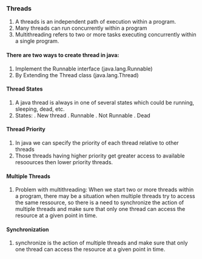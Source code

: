 ### Threads
1. A threads is an independent path of execution within a program.
2. Many threads can run concurrently within a program
3. Multithreading refers to two or more tasks executing concurrently within a single program.

#### There are two ways to create thread in java:
1. Implement the Runnable interface (java.lang.Runnable)
2. By Extending the Thread class (java.lang.Thread)


#### Thread States
1. A java thread is always in one of several states which could be running, sleeping, dead, etc.    
2. States:
    . New thread
    . Runnable
    . Not Runnable
    . Dead

#### Thread Priority
1. In java we can specify the priority of each thread relative to other threads
2. Those threads having higher priority get greater access to available resoources then lower priority threads.

#### Multiple Threads 
1. Problem with multithreading: When we start two or more threads within a program, there may be a situation when multiple threads try to access the same ressource, so there is a need to synchronize the action of multiple threads and make sure that only one thread can access the resource at a given  point in time.


#### Synchronization
1. synchronize is the action of multiple threads and make sure that only one thread can access the resource at a given  point in time.